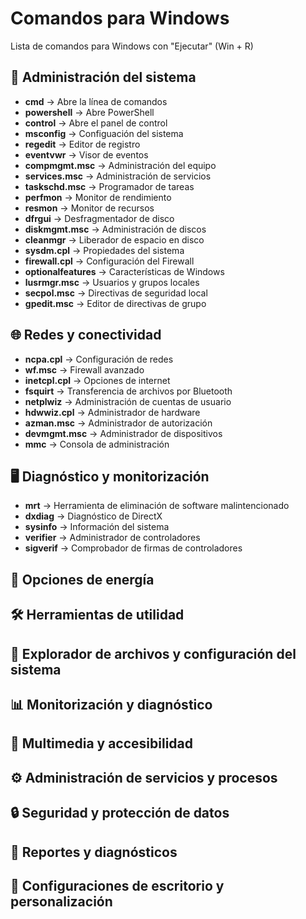 # Comandos para Windows
Lista de comandos para Windows con "Ejecutar" (Win + R)

## :wrench: Administración del sistema
- **cmd** → Abre la línea de comandos
- **powershell** → Abre PowerShell
- **control** → Abre el panel de control
- **msconfig** → Configuación del sistema
- **regedit** → Editor de registro
- **eventvwr** → Visor de eventos
- **compmgmt.msc** → Administración del equipo
- **services.msc** → Administración de servicios
- **taskschd.msc** → Programador de tareas
- **perfmon** → Monitor de rendimiento
- **resmon** → Monitor de recursos
- **dfrgui** → Desfragmentador de disco
- **diskmgmt.msc** → Administración de discos
- **cleanmgr** → Liberador de espacio en disco
- **sysdm.cpl** → Propiedades del sistema
- **firewall.cpl** → Configuración del Firewall
- **optionalfeatures** → Características de Windows
- **lusrmgr.msc** → Usuarios y grupos locales
- **secpol.msc** → Directivas de seguridad local
- **gpedit.msc** → Editor de directivas de grupo

## :globe_with_meridians: Redes y conectividad
- **ncpa.cpl** → Configuración de redes
- **wf.msc** → Firewall avanzado
- **inetcpl.cpl** → Opciones de internet
- **fsquirt** → Transferencia de archivos por Bluetooth
- **netplwiz** → Administración de cuentas de usuario
- **hdwwiz.cpl** → Administrador de hardware
- **azman.msc** → Administrador de autorización
- **devmgmt.msc** → Administrador de dispositivos
- **mmc** → Consola de administración

## :desktop_computer: Diagnóstico y monitorización
- **mrt** → Herramienta de eliminación de software malintencionado
- **dxdiag** → Diagnóstico de DirectX
- **sysinfo** → Información del sistema
- **verifier** → Administrador de controladores
- **sigverif** → Comprobador de firmas de controladores

## :battery: Opciones de energía


## :hammer_and_wrench: Herramientas de utilidad

## :open_file_folder: Explorador de archivos y configuración del sistema

## :bar_chart: Monitorización y diagnóstico

## :musical_note: Multimedia y accesibilidad

## :gear: Administración de servicios y procesos

## :lock: Seguridad y protección de datos

## :memo: Reportes y diagnósticos

## :art: Configuraciones de escritorio y personalización

